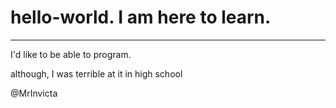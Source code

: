 # hello-world. I am here to learn.
**** 
I'd like to be able to program.

although, I was terrible at it in high school 

@MrInvicta
